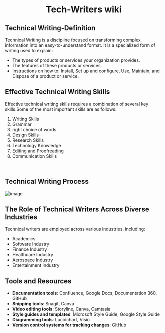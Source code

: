 <div align="center"> 
  
# Tech-Writers wiki
</div>


## Technical Writing-Definition 
Technical Writing is a discipline focused on transforming complex information into an easy-to-understand format. It is a specialized form of writing used to explain:

<ul><li>The types of products or services your organization provides.</li>
<li>The features of these products or services.</li>
<li>Instructions on how to: Install, Set up and configure, Use, Maintain, and Dispose of a product or service.</li></ul> 


## Effective Technical Writing Skills 
Effective technical writing skills requires a combination of several key skills.Some of the most important skills are as follows:
<ol><li> Writing Skills</li>
  <li>Grammar</li>
  <li>right choice of words</li>
  <li>Design Skills</li>  
<li>Research Skills</li>
<li>Technology Knowledge</li>
<li>Editing and Proofreading</li>
<li>Communication Skills</li>
</ol></br>


## Technical Writing Process 
![image](https://github.com/user-attachments/assets/dcfddf9e-cfde-4170-8050-91c9f08fd7cb)  </br>


## The Role of Technical Writers Across Diverse Industries
Technical writers are employed across various industries, including: 
<ul><li>Academics</li>
<li>Software Industry</li>
<li>Finance Industry</li>
<li>Healthcare Industry</li>
<li>Aerospace Industry</li>
<li>Entertainment Industry</li></ul>

## Tools and Resources
<ul><li><b>Documentation tools</b>: Confluence, Google Docs, Documentation 360, GitHub</li>
<li><b>Snipping tools</b>: Snagit, Canva</li>
<li><b>Video editing tools</b>: Storyline, Canva, Camtasia</li>
<li><b>Style guides and templates</b>: Microsoft Style Guide, Google Style Guide</li>
<li><b>Diagramming tools</b>: Lucidchart, Visio</li>
<li><b>Version control systems for tracking changes</b>: GitHub</li></ul>



 











